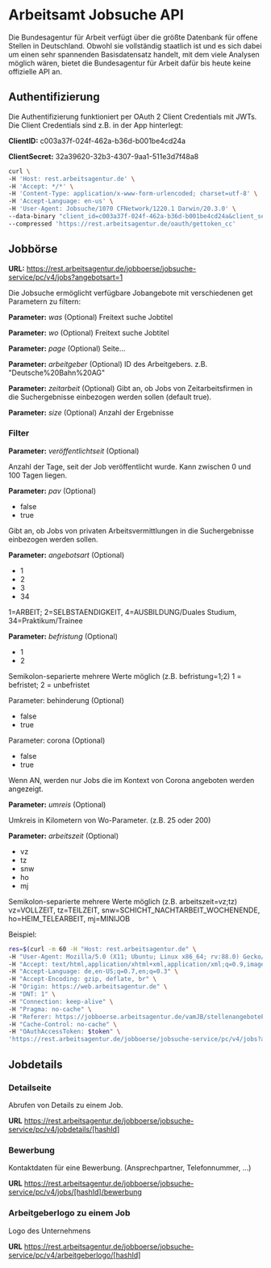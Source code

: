 # Arbeitsamt Jobsuche API 
Die Bundesagentur für Arbeit verfügt über die größte Datenbank für offene Stellen in Deutschland. Obwohl sie vollständig staatlich ist und es sich dabei um einen sehr spannenden Basisdatensatz handelt, mit dem viele Analysen möglich wären, bietet die Bundesagentur für Arbeit dafür bis heute keine offizielle API an.


## Authentifizierung
Die Authentifizierung funktioniert per OAuth 2 Client Credentials mit JWTs.
Die Client Credentials sind z.B. in der App hinterlegt:

**ClientID:** c003a37f-024f-462a-b36d-b001be4cd24a

**ClientSecret:** 32a39620-32b3-4307-9aa1-511e3d7f48a8

```bash
curl \
-H 'Host: rest.arbeitsagentur.de' \
-H 'Accept: */*' \
-H 'Content-Type: application/x-www-form-urlencoded; charset=utf-8' \
-H 'Accept-Language: en-us' \
-H 'User-Agent: Jobsuche/1070 CFNetwork/1220.1 Darwin/20.3.0' \
--data-binary "client_id=c003a37f-024f-462a-b36d-b001be4cd24a&client_secret=32a39620-32b3-4307-9aa1-511e3d7f48a8&grant_type=client_credentials" \
--compressed 'https://rest.arbeitsagentur.de/oauth/gettoken_cc'
```

## Jobbörse

**URL:** https://rest.arbeitsagentur.de/jobboerse/jobsuche-service/pc/v4/jobs?angebotsart=1
	

Die Jobsuche ermöglicht verfügbare Jobangebote mit verschiedenen get Parametern zu filtern:



**Parameter:** *was* (Optional)
Freitext suche Jobtitel


**Parameter:** *wo*  (Optional)
Freitext suche Jobtitel


**Parameter:** *page* (Optional)
Seite…


**Parameter:** *arbeitgeber* (Optional)
ID des Arbeitgebers. z.B. "Deutsche%20Bahn%20AG"


**Parameter:** *zeitarbeit* (Optional)
Gibt an, ob Jobs von Zeitarbeitsfirmen in die Suchergebnisse einbezogen werden sollen (default true).


**Parameter:** *size* (Optional)
Anzahl der Ergebnisse

### Filter

**Parameter:** *veröffentlichtseit* (Optional)

Anzahl der Tage, seit der Job veröffentlicht wurde. Kann zwischen 0 und 100 Tagen liegen.



**Parameter:** *pav* (Optional)
- false 
- true

Gibt an, ob Jobs von privaten Arbeitsvermittlungen in die Suchergebnisse einbezogen werden sollen.



**Parameter:** *angebotsart*  (Optional)
- 1 
- 2 
- 3 
- 34

1=ARBEIT; 2=SELBSTAENDIGKEIT, 4=AUSBILDUNG/Duales Studium, 34=Praktikum/Trainee

**Parameter:** *befristung*  (Optional)
- 1
- 2

Semikolon-separierte mehrere Werte möglich (z.B. befristung=1;2) 1 = befristet; 2 = unbefristet


Parameter: behinderung (Optional)
- false 
- true


Parameter: corona (Optional)
- false 
- true

Wenn AN, werden nur Jobs die im Kontext von Corona angeboten werden angezeigt.

**Parameter:** *umreis* (Optional)

Umkreis in Kilometern von Wo-Parameter. (z.B. 25 oder 200)



**Parameter:** *arbeitszeit*  (Optional)
- vz 
- tz 
- snw
- ho 
- mj 

Semikolon-separierte mehrere Werte möglich (z.B. arbeitszeit=vz;tz) vz=VOLLZEIT, tz=TEILZEIT, snw=SCHICHT_NACHTARBEIT_WOCHENENDE, ho=HEIM_TELEARBEIT, mj=MINIJOB



Beispiel:
```bash
res=$(curl -m 60 -H "Host: rest.arbeitsagentur.de" \
-H "User-Agent: Mozilla/5.0 (X11; Ubuntu; Linux x86_64; rv:88.0) Gecko/20100101 Firefox/88.0" \
-H "Accept: text/html,application/xhtml+xml,application/xml;q=0.9,image/webp,*/*;q=0.8" \
-H "Accept-Language: de,en-US;q=0.7,en;q=0.3" \
-H "Accept-Encoding: gzip, deflate, br" \
-H "Origin: https://web.arbeitsagentur.de" \
-H "DNT: 1" \
-H "Connection: keep-alive" \
-H "Pragma: no-cache" \
-H "Referer: https://jobboerse.arbeitsagentur.de/vamJB/stellenangeboteFinden.html?execution=e1s4&" \
-H "Cache-Control: no-cache" \
-H "OAuthAccessToken: $token" \
'https://rest.arbeitsagentur.de/jobboerse/jobsuche-service/pc/v4/jobs?angebotsart=1&wo=Berlin&umkreis=200&arbeitszeit=ho;mj&page=1&size=25&pav=false')
```

## Jobdetails

### Detailseite
Abrufen von Details zu einem Job.

**URL** https://rest.arbeitsagentur.de/jobboerse/jobsuche-service/pc/v4/jobdetails/[hashId]

### Bewerbung
Kontaktdaten für eine Bewerbung. (Ansprechpartner, Telefonnummer, …)

**URL** https://rest.arbeitsagentur.de/jobboerse/jobsuche-service/pc/v4/jobs/[hashId]/bewerbung

### Arbeitgeberlogo zu einem Job
Logo des Unternehmens

**URL** https://rest.arbeitsagentur.de/jobboerse/jobsuche-service/pc/v4/arbeitgeberlogo/[hashId]

